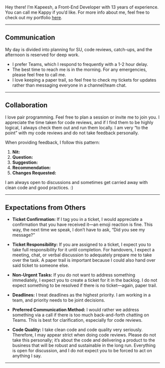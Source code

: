 Hey there! I’m Kapeesh, a Front-End Developer with 13 years of experience. You can call me Kappy if you’d like. For more info about me, feel free to check out my portfolio [here](https://kapeesh.dev/).

---

## Communication

My day is divided into planning for SU, code reviews, catch-ups, and the afternoon is reserved for deep work.

- I prefer Teams, which I respond to frequently with a 1-2 hour delay.
- The best time to reach me is in the morning. For any emergencies, please feel free to call me.
- I love keeping a paper trail, so feel free to check my tickets for updates rather than messaging everyone in a channel/team chat.

---

## Collaboration

I love pair programming. Feel free to plan a session or invite me to join you. I appreciate the time taken for code reviews, and if I find them to be highly logical, I always check them out and run them locally. I am very “to the point” with my code reviews and do not take feedback personally.

When providing feedback, I follow this pattern:

1. **Nit:** 
2. **Question:** 
3. **Suggestion:** 
4. **Recommendation:** 
5. **Changes Requested:** 

I am always open to discussions and sometimes get carried away with clean code and good practices. :)

---

## Expectations from Others

- **Ticket Confirmation:** If I tag you in a ticket, I would appreciate a confirmation that you have received it—an emoji reaction is fine. This way, the next time we speak, I don’t have to ask, “Did you see my message?”
  
- **Ticket Responsibility:** If you are assigned to a ticket, I expect you to take full responsibility for it until completion. For handovers, I expect a meeting, chat, or verbal discussion to adequately prepare me to take over the task. A paper trail is important because I could also hand over said ticket to someone else.
  
- **Non-Urgent Tasks:** If you do not want to address something immediately, I expect you to create a ticket for it in the backlog. I do not expect something to be resolved if there is no ticket—again, paper trail.

- **Deadlines:** I treat deadlines as the highest priority. I am working in a team, and priority needs to be joint decisions.
  
- **Preferred Communication Method:** I would rather we address something via a call if there is too much back-and-forth chatting on Teams. This is best for clarification, especially for code reviews.
  
- **Code Quality:** I take clean code and code quality very seriously. Therefore, I may appear strict when doing code reviews. Please do not take this personally; it’s about the code and delivering a product to the business that will be robust and sustainable in the long run. Everything is open for discussion, and I do not expect you to be forced to act on anything I say.

---
